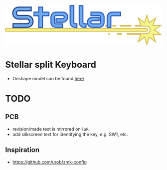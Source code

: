 <picture>
    <img alt="Stellar logo" src="/docs/images/stellar-logo.svg">
</picture>

# Stellar split Keyboard



- Onshape model can be found [here](https://cad.onshape.com/documents/9f0ec04623bf66083821a7a0/w/c0bdf5da89aae74babc87fd1/e/22223dd23d8e8db672986c41)


# TODO

## PCB

- revision/made text is mirrored on `laR`.
- add silkscreen text for identifying the key, e.g. SW1, etc.


## Inspiration

- https://github.com/urob/zmk-config

